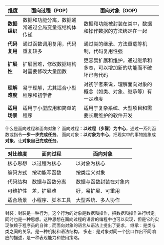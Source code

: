 | 维度       | **面向过程（POP）**            | **面向对象（OOP）**                     |
| -------- | ------------------------ | --------------------------------- |
| **数据组织** | 数据和功能分离，数据通常通过全局变量或结构体传递 | 数据和功能被封装在类中，数据和操作数据的方法绑定在一起       |
| **代码复用** | 通过函数调用复用，代码重复较多          | 通过类的继承、方法重载等机制，代码复用性强             |
| **扩展性**  | 扩展困难，修改数据结构时需要修改大量函数     | 更容易扩展和维护，通过继承和多态，可以增加新的功能而不破坏已有代码 |
| **理解难度** | 易于理解，尤其适合小型程序和初学者        | 对初学者来说，理解面向对象的概念（如类、对象、继承等）有一定难度  |
| **适用场景** | 适用于小型应用和简单的程序            | 适用于复杂系统、大型项目和需要长期维护的软件开发          |

什么是面向过程和面向对象？
面向过程：**以过程（步骤）为中心**，通过一系列函数或指令**一步一步完成任务**。
面向对象：**以对象为中心**，把现实中的事物抽象成**对象**，让**对象自己完成任务**。

| 对比维度 | 面向过程     | 面向对象        |
| ---- | -------- | ----------- |
| 核心思想 | 以过程为核心   | 以对象为核心      |
| 编码方式 | 按功能写函数   | 按类定义对象      |
| 代码结构 | 数据与函数分离  | 数据与函数封装在对象内 |
| 可维护性 | 差，扩展难    | 好，易扩展、可重用   |
| 适合场景 | 小程序、脚本工具 | 大型系统、多人协作   |
封装：封装是一种行为，这个行为的对象是数据和操作，把数据和操作进行绑定。
同时也是一种思想。这种思想在面向过程的语言的编程中也可以实现，但是它的实现依赖于程序员的自律；而面向对象的语言从语法上提出了要求。
继承：是类与类之间的关系，是一种机制和语法结构。
多态：是对象对同一个接口作出不同响应的描述，是一种表现能力和使用策略。
